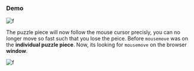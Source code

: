 ### Demo

![f](https://imgur.com/UbwAGPA.gif)

The puzzle piece will now follow the mouse cursor precisly, you can no longer move so fast such that you lose the peice. 
Before `mousemove` was on the **individual puzzle piece**. Now, its looking for `mousemove` on the browser **window**. 

![f](https://imgur.com/SdsiCNJ.gif)

